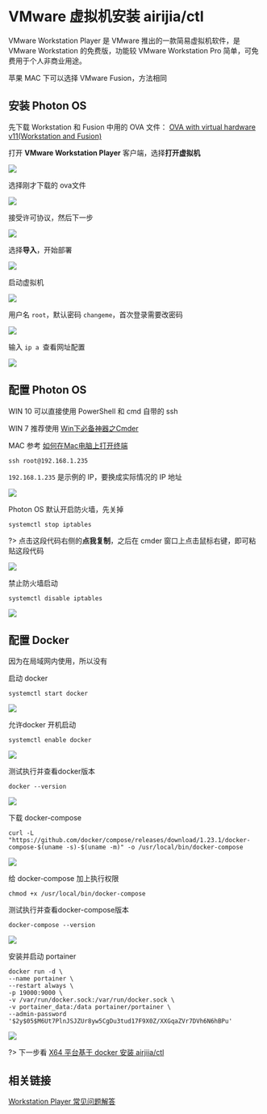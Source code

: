 # VMware 虚拟机安装 airijia/ctl 


VMware Workstation Player 是 VMware 推出的一款简易虚拟机软件，是 VMware Workstation 的免费版，功能较 VMware Workstation Pro 简单，可免费用于个人非商业用途。


苹果 MAC 下可以选择 VMware Fusion，方法相同



## 安装 Photon OS

先下载 Workstation 和 Fusion 中用的 OVA 文件： [OVA with virtual hardware v11(Workstation and Fusion)](http://dl.bintray.com/vmware/photon/2.0/GA/ova/photon-custom-lsilogic-hw11-2.0-304b817.ova)



打开 **VMware Workstation Player** 客户端，选择**打开虚拟机**


![](http://pic.airijia.com/doc/20181126104437.png)



选择刚才下载的 ova文件

![](http://pic.airijia.com/doc/20181126105541.png)



接受许可协议，然后下一步



![](http://pic.airijia.com/doc/20181126105426.png)



选择**导入**，开始部署



![](http://pic.airijia.com/doc/20181126105710.png)



启动虚拟机

![](http://pic.airijia.com/doc/20181126105743.png)



用户名 `root`，默认密码 `changeme`，首次登录需要改密码


![](http://pic.airijia.com/doc/20181126094233.png)


输入 `ip a `查看网址配置


![](http://pic.airijia.com/doc/20181126110002.png)



## 配置 Photon OS


WIN 10 可以直接使用 PowerShell 和 cmd 自带的 ssh

WIN 7 推荐使用 [Win下必备神器之Cmder](https://www.jeffjade.com/2016/01/13/2016-01-13-windows-software-cmder/)

MAC 参考 [如何在Mac电脑上打开终端](https://zh.wikihow.com/%E5%9C%A8Mac%E7%94%B5%E8%84%91%E4%B8%8A%E6%89%93%E5%BC%80%E7%BB%88%E7%AB%AF)

```
ssh root@192.168.1.235
```

`192.168.1.235` 是示例的 IP，要换成实际情况的 IP 地址


![](http://pic.airijia.com/doc/20181126110638.png)



Photon OS 默认开启防火墙，先关掉

```
systemctl stop iptables
```

?> 点击这段代码右侧的**点我复制**，之后在 cmder 窗口上点击鼠标右键，即可粘贴这段代码

![](http://pic.airijia.com/doc/20181126113622.png)


禁止防火墙启动

```
systemctl disable iptables
```

![](http://pic.airijia.com/doc/20181126115926.png)


## 配置 Docker




因为在局域网内使用，所以没有



启动 docker 

```
systemctl start docker

```


![](http://pic.airijia.com/doc/20181126110814.png)


允许docker 开机启动

```
systemctl enable docker

```


![](http://pic.airijia.com/doc/20181126110857.png)



测试执行并查看docker版本

```
docker --version

```


![](http://pic.airijia.com/doc/20181126095921.png)



下载 docker-compose

```
curl -L "https://github.com/docker/compose/releases/download/1.23.1/docker-compose-$(uname -s)-$(uname -m)" -o /usr/local/bin/docker-compose
```

![](http://pic.airijia.com/doc/20181126100151.png)


给 docker-compose 加上执行权限


```
chmod +x /usr/local/bin/docker-compose
```

测试执行并查看docker-compose版本

```
docker-compose --version
```

![](http://pic.airijia.com/doc/20181126100427.png)


安装并启动 portainer


```shell
docker run -d \
--name portainer \
--restart always \
-p 19000:9000 \
-v /var/run/docker.sock:/var/run/docker.sock \
-v portainer_data:/data portainer/portainer \
--admin-password '$2y$05$M6Ut7PlnJSJZUr8yw5CgDu3tud17F9X0Z/XXGqaZVr7DVh6N6hBPu'
```

![](http://pic.airijia.com/doc/20181126100749.png)



?> 下一步看 [X64 平台基于 docker 安装 airjiia/ctl ](ctl/deploy/x64)


## 相关链接

[Workstation Player 常见问题解答](https://www.vmware.com/cn/products/player/faqs.html)
